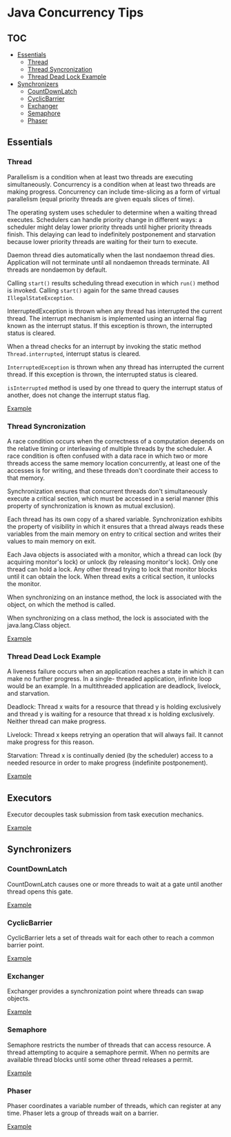 # Java Concurrency Tips

## TOC

* [Essentials](#essentials)
    * [Thread](#thread)
    * [Thread Syncronization](#thread-syncronization)
    * [Thread Dead Lock Example](#thread-dead-lock-example)
* [Synchronizers](#synchronizers)
    * [CountDownLatch](#countdownlatch)
    * [CyclicBarrier](#cyclicbarrier)
    * [Exchanger](#exchanger)
    * [Semaphore](#semaphore)
    * [Phaser](#phaser)

## Essentials

### Thread

Parallelism is a condition when at least two threads are executing simultaneously.
Concurrency is a condition when at least two threads are making progress.
Concurrency can include time-slicing as a form of virtual parallelism (equal priority threads are given equals
slices of time).

The operating system uses scheduler to determine when a waiting thread executes.
Schedulers can handle priority change in different ways: a scheduler might delay lower priority threads until higher 
priority threads finish.
This delaying can lead to indefinitely postponement and starvation because lower priority threads are waiting
for their turn to execute.

Daemon thread dies automatically when the last nondaemon thread dies.
Application will not terminate until all nondaemon threads terminate.
All threads are nondaemon by default.

Calling `start()` results scheduling thread execution in which `run()` method is invoked.
Calling `start()` again for the same thread causes `IllegalStateException`.

InterruptedException is thrown when any thread has interrupted the current thread.
The interrupt mechanism is implemented using an internal flag known as the interrupt status.
If this exception is thrown, the interrupted status is cleared.

When a thread checks for an interrupt by invoking the static method `Thread.interrupted`, interrupt status is cleared.

`InterruptedException` is thrown when any thread has interrupted the current thread.
If this exception is thrown, the interrupted status is cleared.

`isInterrupted` method is used by one thread to query the interrupt status of another, does not change the interrupt 
status flag.

[Example](/src/sekury/concurrency/essentials/JavaThreadDemo.java)

### Thread Syncronization

A race condition occurs when the correctness of a computation depends on the relative timing or interleaving of
multiple threads by the scheduler. A race condition is often confused with a data race in which two or more
threads access the same memory location concurrently, at least one of the accesses is for writing, and these
threads don't coordinate their access to that memory.

Synchronization ensures that concurrent threads don't simultaneously execute a critical section, which must be
accessed in a serial manner (this property of synchronization is known as mutual exclusion).

Each thread has its own copy of a shared variable. Synchronization exhibits the property of visibility in which
it ensures that a thread always reads these variables from the main memory on entry to critical section and
writes their values to main memory on exit.

Each Java objects is associated with a monitor, which a thread can lock (by acquiring monitor's lock) or unlock
(by releasing monitor's lock). Only one thread can hold a lock. Any other thread trying to lock that monitor
blocks until it can obtain the lock. When thread exits a critical section, it unlocks the monitor.

When synchronizing on an instance method, the lock is associated with the object, on which the method is called.

When synchronizing on a class method, the lock is associated with the java.lang.Class object.

[Example](/src/sekury/concurrency/essentials/JavaThreadSyncDemo.java)

### Thread Dead Lock Example

A liveness failure occurs when an application reaches a state in which it can make no further progress. In a single-
threaded application, infinite loop would be an example. In a multithreaded application are deadlock, livelock, and
starvation.

Deadlock: Thread x waits for a resource that thread y is holding exclusively and thread y is waiting for a resource
that thread x is holding exclusively. Neither thread can make progress.

Livelock: Thread x keeps retrying an operation that will always fail. It cannot make progress for this reason.

Starvation: Thread x is continually denied (by the scheduler) access to a needed resource in order to make progress 
(indefinite postponement).

[Example](/src/sekury/concurrency/essentials/JavaThreadDeadlockDemo.java)

## Executors

Executor decouples task submission from task execution mechanics.

[Example](/src/sekury/concurrency/executors/ExecutorDemo.java)

## Synchronizers

### CountDownLatch

CountDownLatch causes one or more threads to wait at a gate until another thread opens this gate. 

[Example](/src/sekury/concurrency/synchronizers/CountDownLatchDemo.java)

### CyclicBarrier

CyclicBarrier lets a set of threads wait for each other to reach a common barrier point.

[Example](/src/sekury/concurrency/synchronizers/CyclicBarrierDemo.java)

### Exchanger

Exchanger provides a synchronization point where threads can swap objects.

[Example](/src/sekury/concurrency/synchronizers/ExchangerDemo.java)

### Semaphore

Semaphore restricts the number of threads that can access resource.
A thread attempting to acquire a semaphore permit.
When no permits are available thread blocks until some other thread releases a permit.

[Example](/src/sekury/concurrency/synchronizers/SemaphoreDemo.java)

### Phaser

Phaser coordinates a variable number of threads, which can register at any time.
Phaser lets a group of threads wait on a barrier.

[Example](/src/sekury/concurrency/synchronizers/PhaserDemo.java)